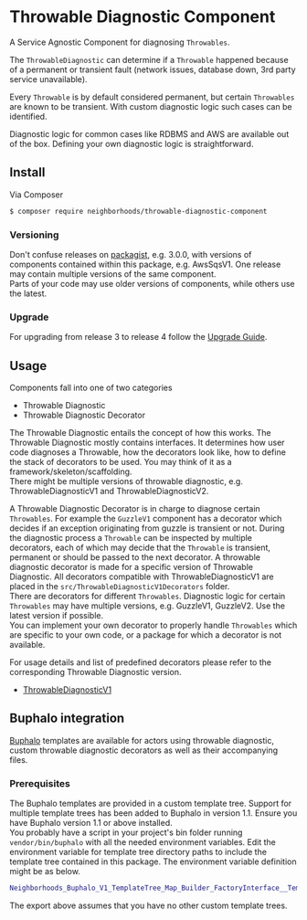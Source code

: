 # Throwable Diagnostic Component

A Service Agnostic Component for diagnosing `Throwables`. 

The `ThrowableDiagnostic` can determine if a `Throwable` happened because of a permanent or transient fault (network issues, database down, 3rd party service unavailable).

Every `Throwable` is by default considered permanent, but certain `Throwables` are known to be transient. With custom diagnostic logic such cases can be identified.

Diagnostic logic for common cases like RDBMS and AWS are available out of the box. Defining your own diagnostic logic is straightforward.

## Install

Via Composer

```bash
$ composer require neighborhoods/throwable-diagnostic-component
```

### Versioning

Don't confuse releases on [packagist](https://packagist.org/packages/neighborhoods/throwable-diagnostic-component), e.g. 3.0.0, with versions of components contained within this package, e.g. AwsSqsV1. One release may contain multiple versions of the same component.  
Parts of your code may use older versions of components, while others use the latest.

### Upgrade

For upgrading from release 3 to release 4 follow the [Upgrade Guide](docs/UpgradeGuide.md).

## Usage

Components fall into one of two categories
* Throwable Diagnostic
* Throwable Diagnostic Decorator

The Throwable Diagnostic entails the concept of how this works. The Throwable Diagnostic mostly contains interfaces. It determines how user code diagnoses a Throwable, how the decorators look like, how to define the stack of decorators to be used. You may think of it as a framework/skeleton/scaffolding.  
There might be multiple versions of throwable diagnostic, e.g. ThrowableDiagnosticV1 and ThrowableDiagnosticV2.

A Throwable Diagnostic Decorator is in charge to diagnose certain `Throwables`. For example the `GuzzleV1` component has a decorator which decides if an exception originating from guzzle is transient or not. During the diagnostic process a `Throwable` can be inspected by multiple decorators, each of which may decide that the `Throwable` is transient, permanent or should be passed to the next decorator.
A throwable diagnostic decorator is made for a specific version of Throwable Diagnostic. All decorators compatible with ThrowableDiagnosticV1 are placed in the `src/ThrowableDiagnosticV1Decorators` folder.  
There are decorators for different `Throwables`. Diagnostic logic for certain `Throwables` may have multiple versions, e.g. GuzzleV1, GuzzleV2. Use the latest version if possible.  
You can implement your own decorator to properly handle `Throwables` which are specific to your own code, or a package for which a decorator is not available.

For usage details and list of predefined decorators please refer to the corresponding Throwable Diagnostic version.

* [ThrowableDiagnosticV1](src/ThrowableDiagnosticV1/README.md)

## Buphalo integration

[Buphalo](https://github.com/neighborhoods/Buphalo) templates are available for actors using throwable diagnostic, custom throwable diagnostic decorators as well as their accompanying files.

### Prerequisites

The Buphalo templates are provided in a custom template tree. Support for multiple template trees has been added to Buphalo in version 1.1. Ensure you have Buphalo version 1.1 or above installed.  
You probably have a script in your project's bin folder running `vendor/bin/buphalo` with all the needed environment variables. Edit the environment variable for template tree directory paths to include the template tree contained in this package. The environment variable definition might be as below.
```bash
Neighborhoods_Buphalo_V1_TemplateTree_Map_Builder_FactoryInterface__TemplateTreeDirectoryPaths=default:$PWD/vendor/neighborhoods/buphalo/template-tree/V1,diagnostic:$PWD/vendor/neighborhoods/throwable-diagnostic-component/template-tree/BuphaloV1
```

The export above assumes that you have no other custom template trees.
